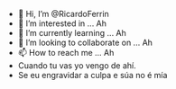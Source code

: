 - 👋 Hi, I’m @RicardoFerrin
- 👀 I’m interested in ... Ah
- 🌱 I’m currently learning ... Ah
- 💞️ I’m looking to collaborate on ... Ah
- 📫 How to reach me ... Ah
- Cuando tu vas yo vengo de ahí.
- Se eu engravidar a culpa e súa no é mía

<!---
RicardoFerrin/RicardoFerrin is a ✨ special ✨ repository because its `README.md` (this file) appears on your GitHub profile.
You can click the Preview link to take a look at your changes.
--->
